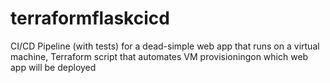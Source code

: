 # terraformflaskcicd
CI/CD Pipeline (with tests) for a dead-simple web app that runs on a virtual machine, Terraform script that automates VM provisioningon which web app will be deployed
